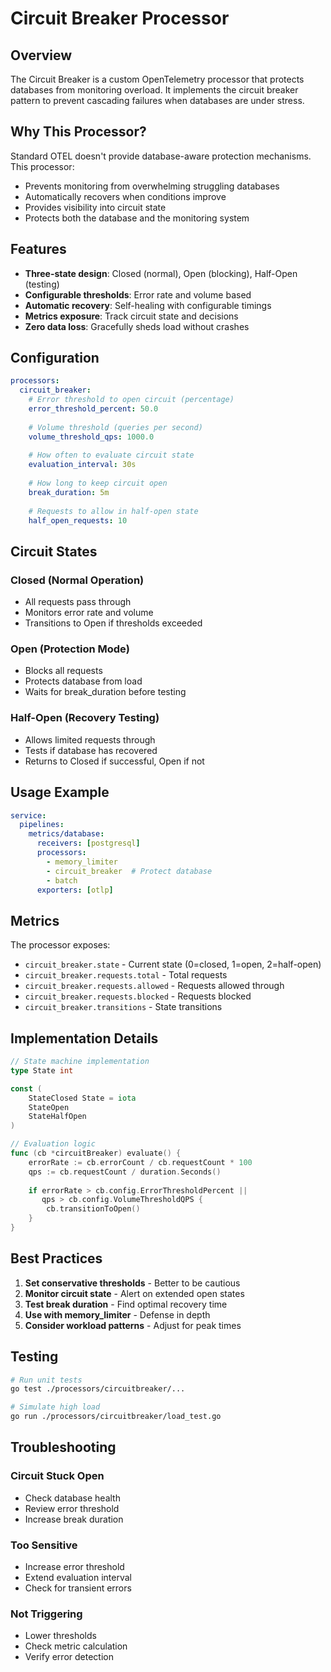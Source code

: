 # Circuit Breaker Processor

## Overview

The Circuit Breaker is a custom OpenTelemetry processor that protects databases from monitoring overload. It implements the circuit breaker pattern to prevent cascading failures when databases are under stress.

## Why This Processor?

Standard OTEL doesn't provide database-aware protection mechanisms. This processor:
- Prevents monitoring from overwhelming struggling databases
- Automatically recovers when conditions improve
- Provides visibility into circuit state
- Protects both the database and the monitoring system

## Features

- **Three-state design**: Closed (normal), Open (blocking), Half-Open (testing)
- **Configurable thresholds**: Error rate and volume based
- **Automatic recovery**: Self-healing with configurable timings
- **Metrics exposure**: Track circuit state and decisions
- **Zero data loss**: Gracefully sheds load without crashes

## Configuration

```yaml
processors:
  circuit_breaker:
    # Error threshold to open circuit (percentage)
    error_threshold_percent: 50.0
    
    # Volume threshold (queries per second)
    volume_threshold_qps: 1000.0
    
    # How often to evaluate circuit state
    evaluation_interval: 30s
    
    # How long to keep circuit open
    break_duration: 5m
    
    # Requests to allow in half-open state
    half_open_requests: 10
```

## Circuit States

### Closed (Normal Operation)
- All requests pass through
- Monitors error rate and volume
- Transitions to Open if thresholds exceeded

### Open (Protection Mode)
- Blocks all requests
- Protects database from load
- Waits for break_duration before testing

### Half-Open (Recovery Testing)
- Allows limited requests through
- Tests if database has recovered
- Returns to Closed if successful, Open if not

## Usage Example

```yaml
service:
  pipelines:
    metrics/database:
      receivers: [postgresql]
      processors: 
        - memory_limiter
        - circuit_breaker  # Protect database
        - batch
      exporters: [otlp]
```

## Metrics

The processor exposes:
- `circuit_breaker.state` - Current state (0=closed, 1=open, 2=half-open)
- `circuit_breaker.requests.total` - Total requests
- `circuit_breaker.requests.allowed` - Requests allowed through
- `circuit_breaker.requests.blocked` - Requests blocked
- `circuit_breaker.transitions` - State transitions

## Implementation Details

```go
// State machine implementation
type State int

const (
    StateClosed State = iota
    StateOpen
    StateHalfOpen
)

// Evaluation logic
func (cb *circuitBreaker) evaluate() {
    errorRate := cb.errorCount / cb.requestCount * 100
    qps := cb.requestCount / duration.Seconds()
    
    if errorRate > cb.config.ErrorThresholdPercent ||
       qps > cb.config.VolumeThresholdQPS {
        cb.transitionToOpen()
    }
}
```

## Best Practices

1. **Set conservative thresholds** - Better to be cautious
2. **Monitor circuit state** - Alert on extended open states
3. **Test break duration** - Find optimal recovery time
4. **Use with memory_limiter** - Defense in depth
5. **Consider workload patterns** - Adjust for peak times

## Testing

```bash
# Run unit tests
go test ./processors/circuitbreaker/...

# Simulate high load
go run ./processors/circuitbreaker/load_test.go
```

## Troubleshooting

### Circuit Stuck Open
- Check database health
- Review error threshold
- Increase break duration

### Too Sensitive
- Increase error threshold
- Extend evaluation interval
- Check for transient errors

### Not Triggering
- Lower thresholds
- Check metric calculation
- Verify error detection
